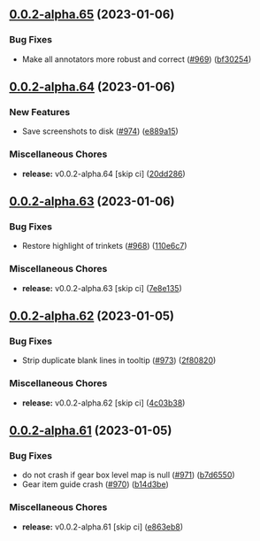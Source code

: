 ## [0.0.2-alpha.65](https://github.com/Wynntils/Artemis/compare/v0.0.2-alpha.64...v0.0.2-alpha.65) (2023-01-06)


### Bug Fixes

* Make all annotators more robust and correct ([#969](https://github.com/Wynntils/Artemis/issues/969)) ([bf30254](https://github.com/Wynntils/Artemis/commit/bf30254fbdf06ffa09f953b3a4f2f5234457eb00))

## [0.0.2-alpha.64](https://github.com/Wynntils/Artemis/compare/v0.0.2-alpha.63...v0.0.2-alpha.64) (2023-01-06)


### New Features

* Save screenshots to disk ([#974](https://github.com/Wynntils/Artemis/issues/974)) ([e889a15](https://github.com/Wynntils/Artemis/commit/e889a15cb9d7d88382fa5e7e018cdd552fbebfd4))


### Miscellaneous Chores

* **release:** v0.0.2-alpha.64 [skip ci] ([20dd286](https://github.com/Wynntils/Artemis/commit/20dd286e22215aade414909719fe3472ba06ac1c))

## [0.0.2-alpha.63](https://github.com/Wynntils/Artemis/compare/v0.0.2-alpha.62...v0.0.2-alpha.63) (2023-01-06)


### Bug Fixes

* Restore highlight of trinkets ([#968](https://github.com/Wynntils/Artemis/issues/968)) ([110e6c7](https://github.com/Wynntils/Artemis/commit/110e6c7285c52cb8bcd0e8c4e360731dcb58ecde))


### Miscellaneous Chores

* **release:** v0.0.2-alpha.63 [skip ci] ([7e8e135](https://github.com/Wynntils/Artemis/commit/7e8e135033b2b00be37f1e07e5865f0cfc75159c))

## [0.0.2-alpha.62](https://github.com/Wynntils/Artemis/compare/v0.0.2-alpha.61...v0.0.2-alpha.62) (2023-01-05)


### Bug Fixes

* Strip duplicate blank lines in tooltip ([#973](https://github.com/Wynntils/Artemis/issues/973)) ([2f80820](https://github.com/Wynntils/Artemis/commit/2f80820f78dc9fbc9d9bea4215159ab4bd353759))


### Miscellaneous Chores

* **release:** v0.0.2-alpha.62 [skip ci] ([4c03b38](https://github.com/Wynntils/Artemis/commit/4c03b38d1500f862ad0249867bb92ccd3b687ed0))

## [0.0.2-alpha.61](https://github.com/Wynntils/Artemis/compare/v0.0.2-alpha.60...v0.0.2-alpha.61) (2023-01-05)


### Bug Fixes

* do not crash if gear box level map is null ([#971](https://github.com/Wynntils/Artemis/issues/971)) ([b7d6550](https://github.com/Wynntils/Artemis/commit/b7d6550b01126e18ec520bf27c2eabb502e5af4e))
* Gear item guide crash ([#970](https://github.com/Wynntils/Artemis/issues/970)) ([b14d3be](https://github.com/Wynntils/Artemis/commit/b14d3be5bc513f786ccb3b0ae61876e0608251ba))


### Miscellaneous Chores

* **release:** v0.0.2-alpha.61 [skip ci] ([e863eb8](https://github.com/Wynntils/Artemis/commit/e863eb853060564b6c1f45140c2f247ce64bc136))

